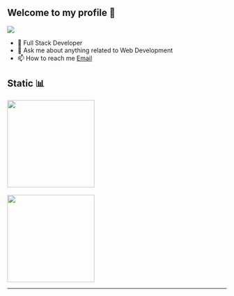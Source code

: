 ## **Welcome to my profile 👋**

<img align="center" src="https://discord.c99.nl/widget/theme-1/417332680758394880.png"/> 

- 🦾 Full Stack Developer
- 💬 Ask me about anything related to Web Development
- 📫 How to reach me [Email](mailto:aycs963@gmail.com)

## **Static 📊**

<a href="https://discord.com/invite/gravitybot">
  <img align="center" height="200px" src="http://github-profile-summary-cards.vercel.app/api/cards/profile-details?username=i-tsx&theme=ayu_mirage" />
</a>
<br><br>
<a href="https://discord.com/invite/gravitybot">
  <img align="center" height="200px" src="https://github-profile-summary-cards.vercel.app/api/cards/most-commit-language?username=i-tsx&theme=ayu_mirage" />
</a>

---
